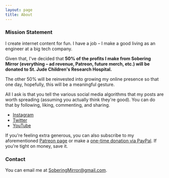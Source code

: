 ```yaml
---
layout: page
title: About
---
```


### Mission Statement

I create internet content for fun. I have a job – I make a good living as an engineer at a big tech company.

Given that, I've decided that **50% of the profits I make from Sobering Mirror (everything – ad revenue, Patreon, future merch, etc.) will be donated to St. Jude Children's Research Hospital.**

The other 50% will be reinvested into growing my online presence so that one day, hopefully, this will be a meaningful gesture.

All I ask is that you tell the various social media algorithms that my posts are worth spreading (assuming you actually think they're good). You can do that by following, liking, commenting, and sharing.

* [Instagram](https://www.instagram.com/soberingmirror/)
* [Twitter](https://twitter.com/home)
* [YouTube](https://www.youtube.com/soberingmirror)

If you're feeling extra generous, you can also subscribe to my aforementioned [Patreon page](https://www.patreon.com/SoberingMirror) or make a [one-time donation via PayPal](https://www.paypal.com/donate?hosted_button_id=H9ZZJWAQHK6U4). If you're tight on money, save it.

### Contact

You can email me at [SoberingMirror@gmail.com](mailto:SoberingMirror@gmail.com).
